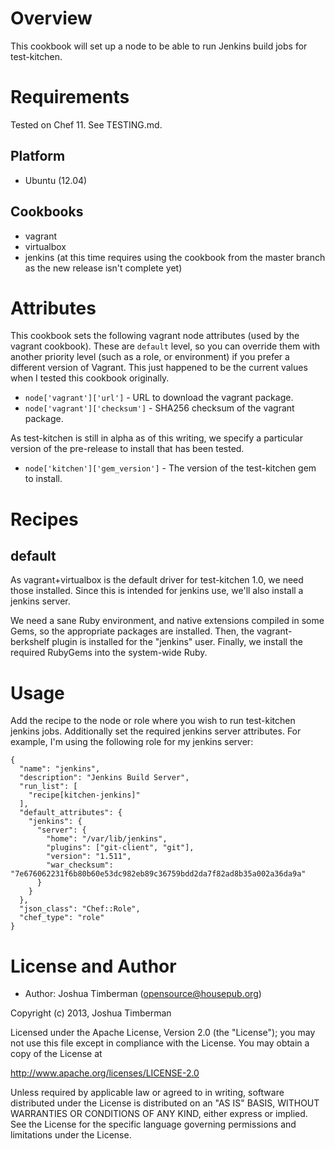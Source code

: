 Overview
========

This cookbook will set up a node to be able to run Jenkins build jobs
for test-kitchen.

Requirements
============

Tested on Chef 11. See TESTING.md.

## Platform

* Ubuntu (12.04)

## Cookbooks

* vagrant
* virtualbox
* jenkins (at this time requires using the cookbook from the master
  branch as the new release isn't complete yet)

Attributes
==========

This cookbook sets the following vagrant node attributes (used by the
vagrant cookbook). These are `default` level, so you can override them
with another priority level (such as a role, or environment) if you
prefer a different version of Vagrant. This just happened to be the
current values when I tested this cookbook originally.

* `node['vagrant']['url']` - URL to download the vagrant package.
* `node['vagrant']['checksum']` - SHA256 checksum of the vagrant package.

As test-kitchen is still in alpha as of this writing, we specify a
particular version of the pre-release to install that has been tested.

* `node['kitchen']['gem_version']` - The version of the test-kitchen
  gem to install.

Recipes
=======

## default

As vagrant+virtualbox is the default driver for test-kitchen 1.0, we
need those installed. Since this is intended for jenkins use, we'll
also install a jenkins server.

We need a sane Ruby environment, and native extensions compiled in
some Gems, so the appropriate packages are installed. Then, the
vagrant-berkshelf plugin is installed for the "jenkins" user. Finally,
we install the required RubyGems into the system-wide Ruby.

Usage
=====

Add the recipe to the node or role where you wish to run test-kitchen
jenkins jobs. Additionally set the required jenkins server attributes.
For example, I'm using the following role for my jenkins server:

    {
      "name": "jenkins",
      "description": "Jenkins Build Server",
      "run_list": [
        "recipe[kitchen-jenkins]"
      ],
      "default_attributes": {
        "jenkins": {
          "server": {
            "home": "/var/lib/jenkins",
            "plugins": ["git-client", "git"],
            "version": "1.511",
            "war_checksum": "7e676062231f6b80b60e53dc982eb89c36759bdd2da7f82ad8b35a002a36da9a"
          }
        }
      },
      "json_class": "Chef::Role",
      "chef_type": "role"
    }

License and Author
==================

* Author: Joshua Timberman (<opensource@housepub.org>)

Copyright (c) 2013, Joshua Timberman

Licensed under the Apache License, Version 2.0 (the "License");
you may not use this file except in compliance with the License.
You may obtain a copy of the License at

   http://www.apache.org/licenses/LICENSE-2.0

Unless required by applicable law or agreed to in writing, software
distributed under the License is distributed on an "AS IS" BASIS,
WITHOUT WARRANTIES OR CONDITIONS OF ANY KIND, either express or implied.
See the License for the specific language governing permissions and
limitations under the License.
